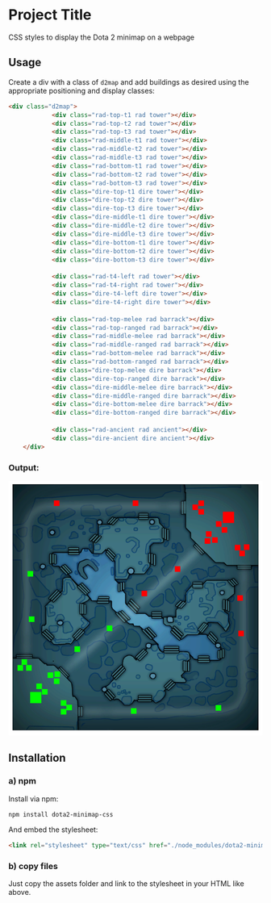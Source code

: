 # Project Title

CSS styles to display the Dota 2 minimap on a webpage

## Usage

Create a div with a class of `d2map` and add buildings as desired using the appropriate positioning and display classes:

``` html
<div class="d2map">
            <div class="rad-top-t1 rad tower"></div>
            <div class="rad-top-t2 rad tower"></div>
            <div class="rad-top-t3 rad tower"></div>
            <div class="rad-middle-t1 rad tower"></div>
            <div class="rad-middle-t2 rad tower"></div>
            <div class="rad-middle-t3 rad tower"></div>
            <div class="rad-bottom-t1 rad tower"></div>
            <div class="rad-bottom-t2 rad tower"></div>
            <div class="rad-bottom-t3 rad tower"></div>
            <div class="dire-top-t1 dire tower"></div>
            <div class="dire-top-t2 dire tower"></div>
            <div class="dire-top-t3 dire tower"></div>
            <div class="dire-middle-t1 dire tower"></div>
            <div class="dire-middle-t2 dire tower"></div>
            <div class="dire-middle-t3 dire tower"></div>
            <div class="dire-bottom-t1 dire tower"></div>
            <div class="dire-bottom-t2 dire tower"></div>
            <div class="dire-bottom-t3 dire tower"></div>

            <div class="rad-t4-left rad tower"></div>
            <div class="rad-t4-right rad tower"></div>
            <div class="dire-t4-left dire tower"></div>
            <div class="dire-t4-right dire tower"></div>

            <div class="rad-top-melee rad barrack"></div>
            <div class="rad-top-ranged rad barrack"></div>
            <div class="rad-middle-melee rad barrack"></div>
            <div class="rad-middle-ranged rad barrack"></div>
            <div class="rad-bottom-melee rad barrack"></div>
            <div class="rad-bottom-ranged rad barrack"></div>
            <div class="dire-top-melee dire barrack"></div>
            <div class="dire-top-ranged dire barrack"></div>
            <div class="dire-middle-melee dire barrack"></div>
            <div class="dire-middle-ranged dire barrack"></div>
            <div class="dire-bottom-melee dire barrack"></div>
            <div class="dire-bottom-ranged dire barrack"></div>

            <div class="rad-ancient rad ancient"></div>
            <div class="dire-ancient dire ancient"></div>
    </div>
```

### Output: 

![Output demo_image](demo_image.png)

## Installation
### a) npm

Install via npm:

```
npm install dota2-minimap-css
```

And embed the stylesheet:
``` html
<link rel="stylesheet" type="text/css" href="./node_modules/dota2-minimap-css/assets/stylesheets/dota2minimap.css">
```

### b) copy files

Just copy the assets folder and link to the stylesheet in your HTML like above.